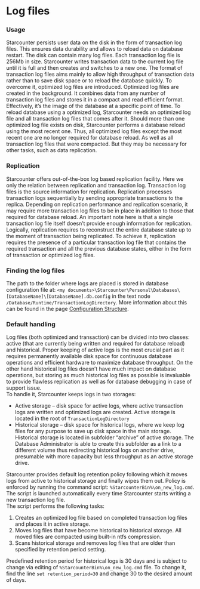 # Log files

### Usage

Starcounter persists user data on the disk in the form of transaction log files. This ensures data durability and allows to reload data on database restart. The disk can contain many log files. Each transaction log file is 256Mb in size. Starcounter writes transaction data to the current log file until it is full and then creates and switches to a new one. The format of transaction log files aims mainly to allow high throughput of transaction data rather than to save disk space or to reload the database quickly. To overcome it, optimized log files are introduced. Optimized log files are created in the background. It combines data from any number of transaction log files and stores it in a compact and read efficient format. Effectively, it’s the image of the database at a specific point of time. To reload database using a optimized log, Starcounter needs an optimized log file and all transaction log files that comes after it. Should more than one optimized log file exists on disk, Starcounter performs a database reload using the most recent one. Thus, all optimized log files except the most recent one are no longer required for database reload. As well as all transaction log files that were compacted. But they may be necessary for other tasks, such as data replication.

### Replication

Starcounter offers out-of-the-box log based replication facility. Here we only the relation between replication and transaction log. Transaction log files is the source information for replication. Replication processes transaction logs sequentially by sending appropriate transactions to the replica. Depending on replication performance and replication scenario, it may require more transaction log files to be in place in addition to those that required for database reload. An important note here is that a single transaction log file itself doesn’t provide enough information for replication. Logically, replication requires to reconstruct the entire database state up to the moment of transaction being replicated. To achieve it, replication requires the presence of a particular transaction log file that contains the required transaction and all the previous database states, either in the form of transaction or optimized log files.

### Finding the log files

The path to the folder where logs are placed is stored in database configuration file at: `<my documents>\Starcounter\Personal\Databases\[DatabaseName]\[DatabaseName].db.config` in the text node `/Database/Runtime/TransactionLogDirectory`. More information about this can be found in the page [Configuration Structure](configuration-structure.md).

### Default handling

Log files \(both optimized and transaction\) can be divided into two classes: active \(that are currently being written and required for database reload\) and historical. Proper keeping of active logs is the most crucial part as it requires permanently available disk space for continuous database operations and efficient hardware to maximize database throughput. On the other hand historical log files doesn’t have much impact on database operations, but storing as much historical log files as possible is invaluable to provide flawless replication as well as for database debugging in case of support issue.  
To handle it, Starcounter keeps logs in two storages:

* Active storage – disk space for active logs, where active transaction logs are written and optimized logs are created. Active storage is located in the root of `TransactionLogDirectory`
* Historical storage – disk space for historical logs, where we keep log files for any purpose to save up disk space in the main storage. Historical storage is located in subfolder “archive” of active storage. The Database Administrator is able to create this subfolder as a link to a different volume thus redirecting historical logs on another drive, presumable with more capacity but less throughput as an active storage drive.

Starcounter provides default log retention policy following which it moves logs from active to historical storage and finally wipes them out. Policy is enforced by running the command script: `%StarcounterBin%\on_new_log.cmd`. The script is launched automatically every time Starcounter starts writing a new transaction log file.  
The script performs the following tasks:  
1.    Creates an optimized log file based on completed transaction log files and places it in active storage.  
2.    Moves log files that have become historical to historical storage. All moved files are compacted using built-in ntfs compression.  
3.    Scans historical storage and removes log files that are older than specified by retention period setting.

Predefined retention period for historical logs is 30 days and is subject to change via editing of `%StarcounterBin%\on_new_log.cmd` file. To change it, find the line `set retention_period=30` and change 30 to the desired amount of days.


